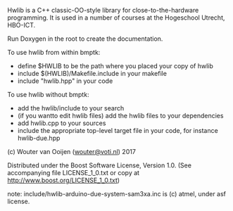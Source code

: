 Hwlib is a C++ classic-OO-style library for close-to-the-hardware programming.
It is used in a number of courses at the Hogeschool Utrecht, HBO-ICT.

Run Doxygen in the root to create the documentation.

To use hwlib from within bmptk:
   - define $HWLIB to be the path where you placed your copy of hwlib
   - include $(HWLIB)/Makefile.include in your makefile
   - include "hwlib.hpp" in your code
   
To use hwlib without bmptk:
   - add the hwlib/include to your search
   - (if you wantto edit hwlib files) add the hwlib files to your dependencies
   - add hwlib.cpp to your sources
   - include the appropriate top-level target file in your code,
      for instance hwlib-due.hpp
      
(c) Wouter van Ooijen (wouter@voti.nl) 2017

Distributed under the Boost Software License, Version 1.0.
(See accompanying file LICENSE_1_0.txt or copy at 
http://www.boost.org/LICENSE_1_0.txt)     

note: include/hwlib-arduino-due-system-sam3xa.inc is (c) atmel, under asf license.      
      